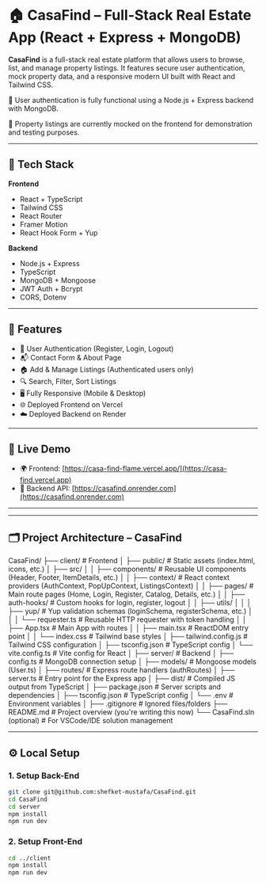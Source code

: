 # 🏠 CasaFind – Full-Stack Real Estate App (React + Express + MongoDB)

**CasaFind** is a full-stack real estate platform that allows users to browse, list, and manage property listings. It features secure user authentication, mock property data, and a responsive modern UI built with React and Tailwind CSS.

🔐 User authentication is fully functional using a Node.js + Express backend with MongoDB.

🏡 Property listings are currently mocked on the frontend for demonstration and testing purposes.

---

## 🔧 Tech Stack

**Frontend**  
- React + TypeScript  
- Tailwind CSS  
- React Router  
- Framer Motion  
- React Hook Form + Yup  

**Backend**  
- Node.js + Express  
- TypeScript  
- MongoDB + Mongoose  
- JWT Auth + Bcrypt  
- CORS, Dotenv

---

## 🚀 Features

- 🔐 User Authentication (Register, Login, Logout)
- 📬 Contact Form & About Page
- 🏠 Add & Manage Listings (Authenticated users only)
- 🔍 Search, Filter, Sort Listings
- 🖥️ Fully Responsive (Mobile & Desktop)
- 🌐 Deployed Frontend on Vercel  
- ☁️ Deployed Backend on Render

---

## 🔗 Live Demo

- 🌍 Frontend: [https://casa-find-flame.vercel.app/](https://casa-find.vercel.app)
- 🔌 Backend API: [https://casafind.onrender.com](https://casafind.onrender.com)

---

---

## 🗂 Project Architecture – CasaFind

CasaFind/
├── client/                      # Frontend
│   ├── public/                 # Static assets (index.html, icons, etc.)
│   ├── src/
│   │   ├── components/         # Reusable UI components (Header, Footer, ItemDetails, etc.)
│   │   ├── context/            # React context providers (AuthContext, PopUpContext, ListingsContext)
│   │   ├── pages/              # Main route pages (Home, Login, Register, Catalog, Details, etc.)
│   │   ├── auth-hooks/         # Custom hooks for login, register, logout
│   │   ├── utils/
│   │   │   ├── yup/            # Yup validation schemas (loginSchema, registerSchema, etc.)
│   │   │   └── requester.ts    # Reusable HTTP requester with token handling
│   │   ├── App.tsx            # Main App with routes
│   │   ├── main.tsx           # ReactDOM entry point
│   │   └── index.css          # Tailwind base styles
│   ├── tailwind.config.js     # Tailwind CSS configuration
│   ├── tsconfig.json          # TypeScript config
│   └── vite.config.ts         # Vite config for React
│
├── server/                     # Backend
│   ├── config.ts              # MongoDB connection setup
│   ├── models/                # Mongoose models (User.ts)
│   ├── routes/                # Express route handlers (authRoutes)
│   ├── server.ts              # Entry point for the Express app
│   ├── dist/                  # Compiled JS output from TypeScript
│   ├── package.json           # Server scripts and dependencies
│   ├── tsconfig.json          # TypeScript config
│   └── .env                   # Environment variables 
│
├── .gitignore                 # Ignored files/folders
├── README.md                  # Project overview (you're writing this now)
└── CasaFind.sln (optional)    # For VSCode/IDE solution management


---

## ⚙️ Local Setup

### 1. Setup Back-End

```bash
git clone git@github.com:shefket-mustafa/CasaFind.git
cd CasaFind
cd server
npm install
npm run dev        
```


### 2. Setup Front-End

```bash
cd ../client
npm install
npm run dev
```


